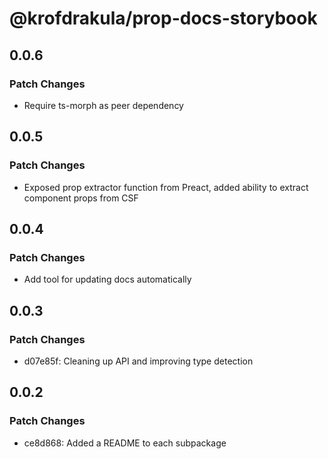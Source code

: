 # @krofdrakula/prop-docs-storybook

## 0.0.6

### Patch Changes

- Require ts-morph as peer dependency

## 0.0.5

### Patch Changes

- Exposed prop extractor function from Preact, added ability to extract component props from CSF

## 0.0.4

### Patch Changes

- Add tool for updating docs automatically

## 0.0.3

### Patch Changes

- d07e85f: Cleaning up API and improving type detection

## 0.0.2

### Patch Changes

- ce8d868: Added a README to each subpackage
